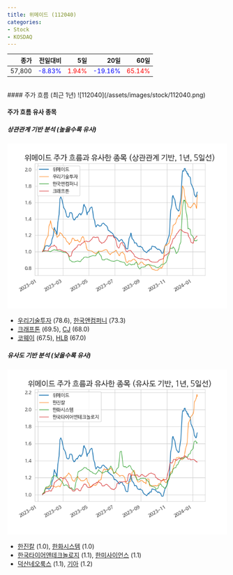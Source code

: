 ```yaml
---
title: 위메이드 (112040)
categories:
- Stock
- KOSDAQ
---
```


|종가|전일대비|5일|20일|60일|
|---:|-------:|--:|---:|---:|
|57,800|<span style="color: blue">-8.83%</span>|<span style="color: red">1.94%</span>|<span style="color: blue">-19.16%</span>|<span style="color: red">65.14%</span>|

<!-- more -->
<br>
#### 주가 흐름 (최근 1년)
![112040](/assets/images/stock/112040.png)


#### 주가 흐름 유사 종목


##### 상관관계 기반 분석 (높을수록 유사)
![112040](/assets/images/stock/112040_corr.png)
- [우리기술투자](/041190/) (78.6), [한국앤컴퍼니](/000240/) (73.3)
- [크래프톤](/259960/) (69.5), [CJ](/001040/) (68.0)
- [코웨이](/021240/) (67.5), [HLB](/028300/) (67.0)


##### 유사도 기반 분석 (낮을수록 유사)	
![112040](/assets/images/stock/112040_sim.png)
- [한진칼](/180640/) (1.0), [한화시스템](/272210/) (1.0)
- [한국타이어앤테크놀로지](/161390/) (1.1), [한미사이언스](/008930/) (1.1)
- [덕산네오룩스](/213420/) (1.1), [기아](/000270/) (1.2)